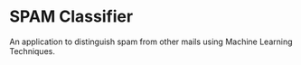 # SPAM Classifier

An application to distinguish spam from other mails using Machine Learning Techniques.
